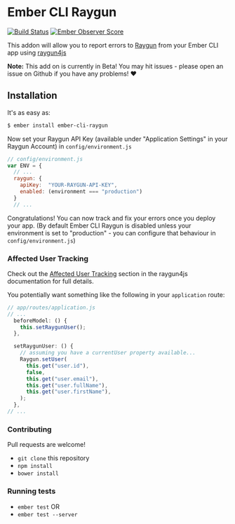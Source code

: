 # Ember CLI Raygun
[![Build Status](https://travis-ci.org/MindscapeHQ/ember-cli-raygun.svg?branch=master)](https://travis-ci.org/MindscapeHQ/ember-cli-raygun)
[![Ember Observer Score](http://emberobserver.com/badges/ember-cli-raygun.svg)](http://emberobserver.com/addons/ember-cli-raygun)

This addon will allow you to report errors to [Raygun](https://raygun.io) from your Ember CLI app using [raygun4js](https://github.com/MindscapeHQ/raygun4js)

**Note:** This add on is currently in Beta! You may hit issues - please open an issue on Github if you have any problems! :heart:

## Installation

It's as easy as:

```bash
$ ember install ember-cli-raygun
```

Now set your Raygun API Key (available under "Application Settings" in your Raygun Account) in `config/environment.js`

```js
// config/environment.js
var ENV = {
  // ...
  raygun: {
    apiKey:  "YOUR-RAYGUN-API-KEY",
    enabled: (environment === "production")
  }
  // ...
```

Congratulations! You can now track and fix your errors once you deploy your app. (By default Ember CLI Raygun is disabled unless your environment is set to "production" - you can configure that behaviour in `config/environment.js`)

### Affected User Tracking

Check out the [Affected User Tracking](https://github.com/MindscapeHQ/raygun4js#affected-user-tracking) section in the raygun4js documentation for full details.

You potentially want something like the following in your `application` route:

```js
// app/routes/application.js
// ...
  beforeModel: () {
    this.setRaygunUser();
  },

  setRaygunUser: () {
    // assuming you have a currentUser property available...
    Raygun.setUser(
      this.get("user.id"),
      false,
      this.get("user.email"),
      this.get("user.fullName"),
      this.get("user.firstName"),
    );    
  },
// ...
```

### Contributing

Pull requests are welcome!

* `git clone` this repository
* `npm install`
* `bower install`

### Running tests

* `ember test` OR
* `ember test --server`
